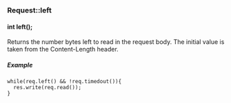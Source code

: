 <h3 id='req-left'>Request::left</h3>
<h4 class='variant'>int left();</h4>

Returns the number bytes left to read in the request body. The initial value is taken from the Content-Length header.

##### Example
```arduino
while(req.left() && !req.timedout()){
  res.write(req.read());
}
```
